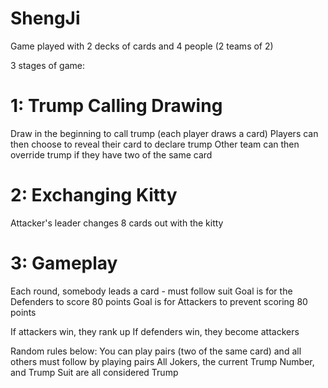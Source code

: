 # ShengJi

Game played with 2 decks of cards and 4 people (2 teams of 2)

3 stages of game:

# 1: Trump Calling Drawing

Draw in the beginning to call trump (each player draws a card)
Players can then choose to reveal their card to declare trump
Other team can then override trump if they have two of the same card

# 2: Exchanging Kitty

Attacker's leader changes 8 cards out with the kitty

# 3: Gameplay

Each round, somebody leads a card - must follow suit
Goal is for the Defenders to score 80 points
Goal is for Attackers to prevent scoring 80 points

If attackers win, they rank up
If defenders win, they become attackers

Random rules below:
You can play pairs (two of the same card) and all others must follow by playing pairs
All Jokers, the current Trump Number, and Trump Suit are all considered Trump